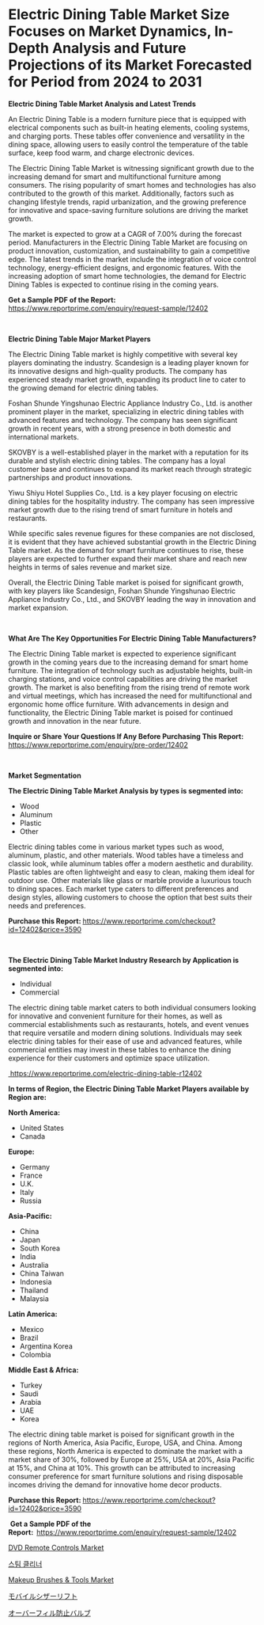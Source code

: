 <p><h1>Electric Dining Table Market Size Focuses on Market Dynamics, In-Depth Analysis and Future Projections of its Market Forecasted for Period from 2024 to 2031</h1></p><p><strong>Electric Dining Table Market Analysis and Latest Trends</strong></p>
<p><p>An Electric Dining Table is a modern furniture piece that is equipped with electrical components such as built-in heating elements, cooling systems, and charging ports. These tables offer convenience and versatility in the dining space, allowing users to easily control the temperature of the table surface, keep food warm, and charge electronic devices.</p><p>The Electric Dining Table Market is witnessing significant growth due to the increasing demand for smart and multifunctional furniture among consumers. The rising popularity of smart homes and technologies has also contributed to the growth of this market. Additionally, factors such as changing lifestyle trends, rapid urbanization, and the growing preference for innovative and space-saving furniture solutions are driving the market growth.</p><p>The market is expected to grow at a CAGR of 7.00% during the forecast period. Manufacturers in the Electric Dining Table Market are focusing on product innovation, customization, and sustainability to gain a competitive edge. The latest trends in the market include the integration of voice control technology, energy-efficient designs, and ergonomic features. With the increasing adoption of smart home technologies, the demand for Electric Dining Tables is expected to continue rising in the coming years.</p></p>
<p><strong>Get a Sample PDF of the Report:&nbsp;</strong> <a href="https://www.reportprime.com/enquiry/request-sample/12402">https://www.reportprime.com/enquiry/request-sample/12402</a></p>
<p>&nbsp;</p>
<p><strong>Electric Dining Table Major Market Players</strong></p>
<p><p>The Electric Dining Table market is highly competitive with several key players dominating the industry. Scandesign is a leading player known for its innovative designs and high-quality products. The company has experienced steady market growth, expanding its product line to cater to the growing demand for electric dining tables.</p><p>Foshan Shunde Yingshunao Electric Appliance Industry Co., Ltd. is another prominent player in the market, specializing in electric dining tables with advanced features and technology. The company has seen significant growth in recent years, with a strong presence in both domestic and international markets.</p><p>SKOVBY is a well-established player in the market with a reputation for its durable and stylish electric dining tables. The company has a loyal customer base and continues to expand its market reach through strategic partnerships and product innovations.</p><p>Yiwu Shiyu Hotel Supplies Co., Ltd. is a key player focusing on electric dining tables for the hospitality industry. The company has seen impressive market growth due to the rising trend of smart furniture in hotels and restaurants.</p><p>While specific sales revenue figures for these companies are not disclosed, it is evident that they have achieved substantial growth in the Electric Dining Table market. As the demand for smart furniture continues to rise, these players are expected to further expand their market share and reach new heights in terms of sales revenue and market size.</p><p>Overall, the Electric Dining Table market is poised for significant growth, with key players like Scandesign, Foshan Shunde Yingshunao Electric Appliance Industry Co., Ltd., and SKOVBY leading the way in innovation and market expansion.</p></p>
<p>&nbsp;</p>
<p><strong>What Are The Key Opportunities For Electric Dining Table Manufacturers?</strong></p>
<p><p>The Electric Dining Table market is expected to experience significant growth in the coming years due to the increasing demand for smart home furniture. The integration of technology such as adjustable heights, built-in charging stations, and voice control capabilities are driving the market growth. The market is also benefiting from the rising trend of remote work and virtual meetings, which has increased the need for multifunctional and ergonomic home office furniture. With advancements in design and functionality, the Electric Dining Table market is poised for continued growth and innovation in the near future.</p></p>
<p><strong>Inquire or Share Your Questions If Any Before Purchasing This Report:</strong> <a href="https://www.reportprime.com/enquiry/pre-order/12402">https://www.reportprime.com/enquiry/pre-order/12402</a></p>
<p>&nbsp;</p>
<p><strong>Market Segmentation</strong></p>
<p><strong>The Electric Dining Table Market Analysis by types is segmented into:</strong></p>
<p><ul><li>Wood</li><li>Aluminum</li><li>Plastic</li><li>Other</li></ul></p>
<p><p>Electric dining tables come in various market types such as wood, aluminum, plastic, and other materials. Wood tables have a timeless and classic look, while aluminum tables offer a modern aesthetic and durability. Plastic tables are often lightweight and easy to clean, making them ideal for outdoor use. Other materials like glass or marble provide a luxurious touch to dining spaces. Each market type caters to different preferences and design styles, allowing customers to choose the option that best suits their needs and preferences.</p></p>
<p><strong>Purchase this Report:&nbsp;</strong><a href="https://www.reportprime.com/checkout?id=12402&price=3590">https://www.reportprime.com/checkout?id=12402&price=3590</a></p>
<p>&nbsp;</p>
<p><strong>The Electric Dining Table Market Industry Research by Application is segmented into:</strong></p>
<p><ul><li>Individual</li><li>Commercial</li></ul></p>
<p><p>The electric dining table market caters to both individual consumers looking for innovative and convenient furniture for their homes, as well as commercial establishments such as restaurants, hotels, and event venues that require versatile and modern dining solutions. Individuals may seek electric dining tables for their ease of use and advanced features, while commercial entities may invest in these tables to enhance the dining experience for their customers and optimize space utilization.</p></p>
<p><a href="https://www.reportprime.com/electric-dining-table-r12402">&nbsp;https://www.reportprime.com/electric-dining-table-r12402</a></p>
<p><strong>In terms of Region, the Electric Dining Table Market Players available by Region are:</strong></p>
<p>
    <p> <strong> North America: </strong>
        <ul>
            <li>United States</li>
            <li>Canada</li>
        </ul>
        </p> 
    <p> <strong> Europe: </strong>
        <ul>
            <li>Germany</li>
            <li>France</li>
            <li>U.K.</li>
            <li>Italy</li>
            <li>Russia</li>
        </ul>
        </p> 
    <p> <strong> Asia-Pacific: </strong>
        <ul>
            <li>China</li>
            <li>Japan</li>
            <li>South Korea</li>
            <li>India</li>
            <li>Australia</li>
            <li>China Taiwan</li>
            <li>Indonesia</li>
            <li>Thailand</li>
            <li>Malaysia</li>
        </ul>
        </p> 
    <p> <strong> Latin America: </strong>
        <ul>
            <li>Mexico</li>
            <li>Brazil</li>
            <li>Argentina Korea</li>
            <li>Colombia</li>
        </ul>
        </p> 
    <p> <strong> Middle East & Africa: </strong>
        <ul>
            <li>Turkey</li>
            <li>Saudi</li>
            <li>Arabia</li>
            <li>UAE</li>
            <li>Korea</li>
        </ul>
    </p>
    </p>
<p><p>The electric dining table market is poised for significant growth in the regions of North America, Asia Pacific, Europe, USA, and China. Among these regions, North America is expected to dominate the market with a market share of 30%, followed by Europe at 25%, USA at 20%, Asia Pacific at 15%, and China at 10%. This growth can be attributed to increasing consumer preference for smart furniture solutions and rising disposable incomes driving the demand for innovative home decor products.</p></p>
<p><strong>Purchase this Report: </strong><a href="https://www.reportprime.com/checkout?id=12402&price=3590">https://www.reportprime.com/checkout?id=12402&price=3590</a></p>
<p>&nbsp;<strong>Get a Sample PDF of the Report:&nbsp;&nbsp;</strong><a href="https://www.reportprime.com/enquiry/request-sample/12402">https://www.reportprime.com/enquiry/request-sample/12402</a></p>
<p><strong></strong></p>
<p><p><a href="https://github.com/sonuprakash1/Market-Research-Report-List-2/blob/main/dvd-remote-controls-market.md">DVD Remote Controls Market</a></p><p><a href="https://github.com/vsn7qpua81q/Market-Research-Report-List-2/blob/main/642651768049.md">스팀 클리너</a></p><p><a href="https://issuu.com/reportprime-2/docs/makeup-brushes-tools-market-size-2030.pptx">Makeup Brushes & Tools Market</a></p><p><a href="https://github.com/ReyesKohler20231/Market-Research-Report-List-1/blob/main/871104170461.md">モバイルシザーリフト</a></p><p><a href="https://github.com/adcxff01450218/Market-Research-Report-List-2/blob/main/932703870460.md">オーバーフィル防止バルブ</a></p></p>